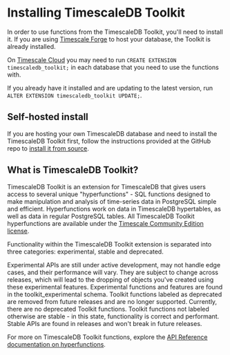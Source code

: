 # Installing TimescaleDB Toolkit

In order to use functions from the TimescaleDB Toolkit, you'll need to install
it. If you are using [Timescale Forge][] to host your database, the Toolkit is already
installed.

On [Timescale Cloud][] you may need to run `CREATE EXTENSION timescaledb_toolkit;`
in each database that you need to use the functions with.

If you already have it installed and are updating to the latest version, run
`ALTER EXTENSION timescaledb_toolkit UPDATE;`.

## Self-hosted install

If you are hosting your own TimescaleDB database and need to install the TimescaleDB
Toolkit first, follow the instructions provided at the GitHub repo to [install it
from source][install-source].

## What is TimescaleDB Toolkit?

TimescaleDB Toolkit is an extension for TimescaleDB that gives users access to several unique "hyperfunctions" - SQL functions designed to make manipulation and analysis of time-series data in PostgreSQL simple and efficient. Hyperfunctions work on data in TimescaleDB hypertables, as well as data in regular PostgreSQL tables. All TimescaleDB Toolkit hyperfunctions
are available under the [Timescale Community Edition license](ts-license).

Functionality within the TimescaleDB Toolkit extension is separated into three categories: experimental, stable and deprecated.

<highlight type="warning">
Experimental APIs are still under active development, may not handle edge cases, and their performance will vary. They are subject to change across releases, which will lead to the dropping of objects you've created using these experimental features. Experimental functions and features are found in the toolkit_experimental schema.
</highlight>

<highlight type="important">
Toolkit functions labeled as deprecated are removed from future releases and are no longer supported. Currently, there are no deprecated Toolkit functions.
</highlight>

<highlight type="note">
Toolkit functions not labeled otherwise are stable - in this state, functionality is correct and performant. Stable APIs are found in releases and won't break in future releases.
</highlight>

For more on TimescaleDB Toolkit functions, explore the [API Reference documentation on hyperfunctions](/api/:currentVersion:/hyperfunctions/).

[timescale forge]: /timescale-forge/:currentVersion:/
[timescale cloud]: /timescale-cloud/:currentVersion:/
[install-source]: https://github.com/timescale/timescaledb-toolkit#-installing-from-source
[ts-license]: https://www.timescale.com/legal/licenses

